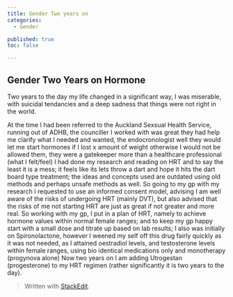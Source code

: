 ```yaml
---
title: Gender Two years on
categories:
  - Gender

published: true
toc: false

---
```

## Gender Two Years on Hormone

Two years to the day my life changed in a significant way, I was miserable, with suicidal tendancies and a deep sadness that things were not right in the world.

At the time I had been referred to the Auckland Sexsual Health Service, running out of ADHB, the counciller I worked with was great they had help me clarify what I needed and wanted, the endocronologist well they would let me start hormones if I lost x amount of weight otherwise I would not be allowed them, they were a gatekeeper more than a healthcare professional (what I felt/feel)
I had done my research and reading on HRT and to say the least it is a mess; it feels like its lets throw a dart and hope it hits the dart board type treatment; the ideas and concepts used are outdated using old methods and perhaps unsafe methods as well.
So going to my gp with my research I requested to use an informed consent model, advising I am well aware of the risks of undergoing HRT (mainly DVT), but also advised that the risks of me not starting HRT are just as great if not greater and more real.
So working with my gp, I put in a plan of HRT, namely to achieve hormone values within normal female ranges; and to keep my gp happy start with a small dose and titrate up based on lab results;
I also was initially on Spironolactone, however I weened my self off this drug fairly quickly as it was not needed, as I attained oestradiol levels, and testosterone levels within female ranges, using bio identical medications only and monotherapy  (progynova alone)
Now two years on I am adding Utrogestan (progesterone) to my HRT regimen (rather significantly it is two years to the day).


> Written with [StackEdit](https://stackedit.io/).
<!--stackedit_data:
eyJoaXN0b3J5IjpbLTE1MDQ1Mzk0NTIsMTY3NDM4NTM3MywtMT
EwNzY0OTI1LDE5MTM2MDI0NCw4Nzc5MTMxNzJdfQ==
-->